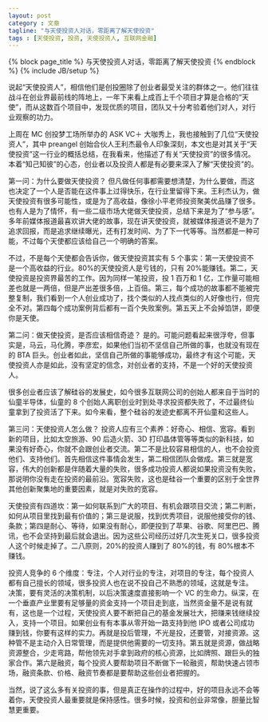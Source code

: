 ```yaml
---
layout: post
category : 文章
tagline: "与天使投资人对话，零距离了解天使投资"
tags : [天使投资, 投资, 天使投资人, 互联网金融]
---
```


{% block page_title %}
    与天使投资人对话，零距离了解天使投资
{% endblock %}
{% include JB/setup %}

说起“天使投资人”，相信他们是创投圈除了创业者最受关注的群体之一。他们往往战斗在创业界最前线的阵地上，一年下来看上成百上千个项目才算是合格的“天使”，而从这数百个项目中，发现优质的项目，团队又十分考验着他们对人，对行业观察的功力。

上周在 MC 创投梦工场所举办的 ASK VC＋ 大咖秀上，我也接触到了几位“天使投资人”，其中 preangel 创始合伙人王利杰最令人印象深刻，本文也是对其关于“天使投资”这一行业的概括总结，在我看来，他描述了有关“天使投资”的很多情况。本着“知己知彼”的心态，创业者以及投资人都是有必要来深入了解“天使投资”的。

第一问：为什么要做天使投资？
但凡做任何事都需要想清楚，为什么要做，而这也决定了一个人是否能在这件事上过得快乐，在行业里留得下来。王利杰认为，做天使投资有很多可能性，或是为了高收益，像徐小平老师投资聚美优品赚了很多。也有人是为了情怀，有一些二级市场大佬做天使投资，总结下来是为了“参与感”。多年前媒体报道最喜欢讲大佬的故事，现在讲天使投资，就被媒体报道说不是为了追求回报，而是追求继续曝光，还有打发时间、为了下一代等等。当然都是一种可能，不过每个天使都应该给自己一个明确的答案。

不过，不是每个天使都会告诉你，做天使投资其实有 5 个事实：第一天使投资不是一个高收益的行业。80%的天使投资人是亏钱的，只有 20%能赚钱。第二，天使投资是投资界最苦的工作。因为同样一笔投资，投 1 百万和 1 亿，工作量可能相差也就是一两倍，但是产出差很多倍，上百倍。第三，每个成功的故事都不能被完整复制，我们看到一个人创业成功了，找个类似的人找点类似的人好像也行，但完全不对。第四每个成功案例背后都有一百个失败案例。第五天上不会掉馅饼，即便你是天使。

第二问：做天使投资，是否应该相信奇迹？
是的。可能问题看起来很浮夸，但事实是，马云，马化腾，李彦宏，如果他们当初不坚信自己所做的事，也就没有现在的 BTA 巨头。创业者如此，坚信自己所做的事能够成功，最终才有这个可能，天使投资人亦是如此，没有坚定的信念，对创业者的支持，不是一个好的天使投资人。

很多创业者应该了解硅谷的发展史，如今很多互联网公司的创始人都来自于当时的仙童半导体，仙童的 8 个创始人离职创业时到处寻求投资都失败了，不过最终仙童拿到了投资活了下来。如今来看，整个硅谷的发迹史都离不开仙童和这些人。

第三问：天使投资人怎么做？
投资人应有三个素养：好奇心、相信、宽容。看到新的项目，比如太空旅游、90 后造火箭、3D 打印晶体管等等类似的新科技，如果没有好奇心，你就不会跟创业者交流。第二不是比较容易相信的人，也不会投资他们、支持他们。首先相信这件事情会发生，第二相信团队会做成。第三就是宽容，伟大的创新都是伴随着大量的失败，很多成功投资人都说如果投资没有失败，那说明你没有走在投资的最前沿。宽容失败，这也是硅谷一个重要的区别于全世界其他创新聚集地的重要因素，就是对失败的宽容。

天使投资有四道坎：第一如何联系到广大的项目、有机会跟项目交流；第二判断，如何从项目里找到最有价值的；第三是说服，找到优秀项目，说服他接受你的钱、条款；第四是耐心、等待，如果没有耐心，即便投到了苹果、谷歌、阿里巴巴、腾讯，也不会坚持到最后就会退出。因为这些公司经历过好几次生死关口，很多投资人这个时候走掉了。二八原则，20%的投资人赚到了 80%的钱，有 80%根本不赚钱。

投资人竞争的 6 个维度：专注，个人对行业的专注，对项目的专注，每个投资人都有自己擅长的领域，很多投资人也在说不投自己不熟悉的领域，这就是专注。 决策，要有灵活的决策机制，以后决策速度直接影响一个 VC 的生命力。纵深，在一个垂直产业里要有足够量的资金支持一个项目走到底，当然资金量不是说有就有，这也是一个过程，天使投资人要不断把自己的基金发展壮大，把赚来钱继续投入，支持一个项目。如果创业有有本事从零开始一路支持到他 IPO 或者公司成功赚到钱，你要有这样的实力。再就是投后管理，不光是投，还要管，对接资源。这种管不是主动介入日常管理，而是提供他需要的一切支持。第五就是资源，做战略资源整合，少走弯路，帮他领先对手拿到政府的核心资源，比如牌照、跟巨头的独家合作。第六是融资，每个投资人要帮助项目不断做下一轮融资，帮助快速占领市场，融资条款、价格、融资节奏都是要帮助这些创业者把握的。

当然，说了这么多有关投资的事，但是真正在操作的过程中，好的项目永远不会等着你，天使投资人最重要就是保持感性。很多时候，投资和创业非常像，胆量比智慧更重要。
